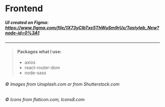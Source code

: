 # Frontend
##### UI created on Figma: https://www.figma.com/file/1X73yCIbTxe5ThWuSm9rUx/Tastylab_New?node-id=0%3A1
___

> #### Packages what I use: 
> - axios
> - react-router-dom
> - node-sass

###### © Images from Unsplash.com or from Shutterstock.com
###### © Icons from flaticon.com, Icons8.com